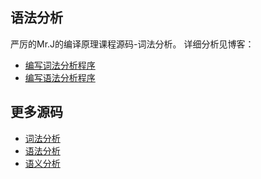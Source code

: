 

## 语法分析
严厉的Mr.J的编译原理课程源码-词法分析。
详细分析见博客：

- [编写词法分析程序](http://www.lijundong.com/Lexical%20analysis/)
- [编写语法分析程序](http://www.lijundong.com/Syntactic%20analysis/)

## 更多源码
- [词法分析](https://github.com/lijundong/Lexical-analysis)
- [语法分析](https://github.com/lijundong/Syntax-analysis)
- [语义分析](https://github.com/lijundong/Semantic-analysis)

